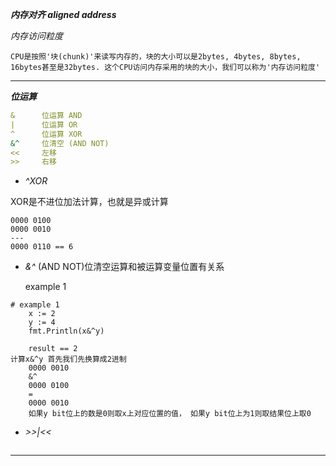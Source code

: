 ***内存对齐 aligned address***


*内存访问粒度*

```shell
CPU是按照'块(chunk)'来读写内存的，块的大小可以是2bytes, 4bytes, 8bytes, 16bytes甚至是32bytes. 这个CPU访问内存采用的块的大小，我们可以称为'内存访问粒度'
```
----

***位运算***

```yaml
&      位运算 AND
|      位运算 OR
^      位运算 XOR
&^     位清空 (AND NOT)
<<     左移
>>     右移
```

- *^XOR*

XOR是不进位加法计算，也就是异或计算
```shell
0000 0100
0000 0010
---
0000 0110 == 6 
```
- *&^*
(AND NOT)位清空运算和被运算变量位置有关系

    example 1 
```shell
# example 1 
    x := 2
    y := 4
    fmt.Println(x&^y)

    result == 2
计算x&^y 首先我们先换算成2进制  
    0000 0010 
    &^ 
    0000 0100 
    = 
    0000 0010 
    如果y bit位上的数是0则取x上对应位置的值， 如果y bit位上为1则取结果位上取0
```
- *>>|<<*

```shell

```
----
